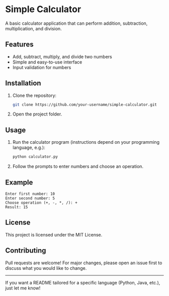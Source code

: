 # Simple Calculator

A basic calculator application that can perform addition, subtraction, multiplication, and division.

## Features

- Add, subtract, multiply, and divide two numbers
- Simple and easy-to-use interface
- Input validation for numbers

## Installation

1. Clone the repository:
   ```bash
   git clone https://github.com/your-username/simple-calculator.git
   ```
2. Open the project folder.

## Usage

1. Run the calculator program (instructions depend on your programming language, e.g.):
   ```bash
   python calculator.py
   ```
2. Follow the prompts to enter numbers and choose an operation.

## Example

```text
Enter first number: 10
Enter second number: 5
Choose operation (+, -, *, /): +
Result: 15
```

## License

This project is licensed under the MIT License.

## Contributing

Pull requests are welcome! For major changes, please open an issue first to discuss what you would like to change.

---

If you want a README tailored for a specific language (Python, Java, etc.), just let me know!
